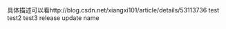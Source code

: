 具体描述可以看http://blog.csdn.net/xiangxi101/article/details/53113736
test
test2
test3
release update name